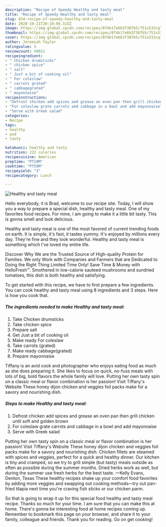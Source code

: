 ```yaml
---
description: "Recipe of Speedy Healthy and tasty meal"
title: "Recipe of Speedy Healthy and tasty meal"
slug: 834-recipe-of-speedy-healthy-and-tasty-meal
date: 2020-10-21T20:10:09.515Z
image: https://img-global.cpcdn.com/recipes/074b17e6b3f387b5/751x532cq70/healthy-and-tasty-meal-recipe-main-photo.jpg
thumbnail: https://img-global.cpcdn.com/recipes/074b17e6b3f387b5/751x532cq70/healthy-and-tasty-meal-recipe-main-photo.jpg
cover: https://img-global.cpcdn.com/recipes/074b17e6b3f387b5/751x532cq70/healthy-and-tasty-meal-recipe-main-photo.jpg
author: Jeremiah Taylor
ratingvalue: 5
reviewcount: 49011
recipeingredient:
- " Chicken drumsticks"
- " chicken spice"
- " salt"
- " Just a bit of cooking oil"
- " For coleslaw"
- " carrots grated"
- " cabbagegrated"
- " mayonnaise"
recipeinstructions:
- "Defrost chicken add spices and grease an oven pan then grill chicken until soft and golden brown"
- "For coleslaw grate carrots and cabbage in a bowl and add mayonnaise"
- "Serve with Greek salad"
categories:
- Recipe
tags:
- healthy
- and
- tasty

katakunci: healthy and tasty 
nutrition: 222 calories
recipecuisine: American
preptime: "PT19M"
cooktime: "PT59M"
recipeyield: "3"
recipecategory: Lunch

---
```



![Healthy and tasty meal](https://img-global.cpcdn.com/recipes/074b17e6b3f387b5/751x532cq70/healthy-and-tasty-meal-recipe-main-photo.jpg)

Hello everybody, it is Brad, welcome to our recipe site. Today, I will show you a way to prepare a special dish, healthy and tasty meal. One of my favorites food recipes. For mine, I am going to make it a little bit tasty. This is gonna smell and look delicious.

Healthy and tasty meal is one of the most favored of current trending foods on earth. It is simple, it's fast, it tastes yummy. It's enjoyed by millions every day. They're fine and they look wonderful. Healthy and tasty meal is something which I've loved my entire life.

Discover Why We are the Trusted Source of High-quality Protein for Families. We only Work with Companies and Farmers that are Dedicated to Doing the Right Thing Limited Time Only! Save Time &amp; Money with HelloFresh™. Smothered in low-calorie sauteed mushrooms and sundried tomatoes, this dish is both healthy and satisfying.


To get started with this recipe, we have to first prepare a few ingredients. You can cook healthy and tasty meal using 8 ingredients and 3 steps. Here is how you cook that.

<!--inarticleads1-->

##### The ingredients needed to make Healthy and tasty meal:

1. Take  Chicken drumsticks
1. Take  chicken spice
1. Prepare  salt
1. Get  Just a bit of cooking oil
1. Make ready  For coleslaw
1. Take  carrots (grated)
1. Make ready  cabbage(grated)
1. Prepare  mayonnaise


Tiffany is an avid cook and photographer who enjoys eating food as much as she does preparing it. She likes to focus on quick, no-fuss meals with lots of big, bold flavors the whole family will love. Putting her own tasty spin on a classic meal or flavor combination is her passion! Visit Tiffany&#39;s Website These honey dijon chicken and veggies foil packs make for a savory and nourishing dish. 

<!--inarticleads2-->

##### Steps to make Healthy and tasty meal:

1. Defrost chicken add spices and grease an oven pan then grill chicken until soft and golden brown
1. For coleslaw grate carrots and cabbage in a bowl and add mayonnaise
1. Serve with Greek salad


Putting her own tasty spin on a classic meal or flavor combination is her passion! Visit Tiffany&#39;s Website These honey dijon chicken and veggies foil packs make for a savory and nourishing dish. Chicken fillets are steamed with spices and veggies, perfect for a quick and healthy dinner. Our kitchen is tiny and cramped, so we try to grill simple (but tasty) meals outside as often as possible during the summer months. Dried herbs work as well, but during the summer use fresh herbs for the best taste. —Kelly Evans, Denton, Texas These healthy recipes shake up your comfort food favorites by adding more veggies and swapping out cooking methods—try out pan-fried tilapia next time you&#39;re craving fish sticks or our chicken parm. 

So that is going to wrap it up for this special food healthy and tasty meal recipe. Thanks so much for your time. I am sure that you can make this at home. There's gonna be interesting food at home recipes coming up. Remember to bookmark this page on your browser, and share it to your family, colleague and friends. Thank you for reading. Go on get cooking!
